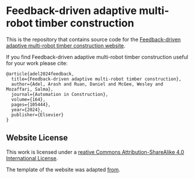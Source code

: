 # Feedback-driven adaptive multi-robot timber construction 

This is the repository that contains source code for the [Feedback-driven adaptive multi-robot timber construction website](adaptive-multirobot-construction.github.io).

If you find Feedback-driven adaptive multi-robot timber construction  useful for your work please cite:
```
@article{adel2024feedback,
  title={Feedback-driven adaptive multi-robot timber construction},
  author={Adel, Arash and Ruan, Daniel and McGee, Wesley and Mozaffari, Salma},
  journal={Automation in Construction},
  volume={164},
  pages={105444},
  year={2024},
  publisher={Elsevier}
}
```

<!-- ## Website License
This work is licensed under a <a rel="license" href="http://creativecommons.org/licenses/by-sa/4.0/">Creative Commons Attribution-ShareAlike 4.0 International License</a>.
=======
The template of the website was adapted [from](https://github.com/ripl/nerfies-template).  -->

## Website License

This work is licensed under a [reative Commons Attribution-ShareAlike 4.0 International License](http://creativecommons.org/licenses/by-sa/4.0).

The template of the website was adapted [from](https://github.com/ripl/nerfies-template). 
